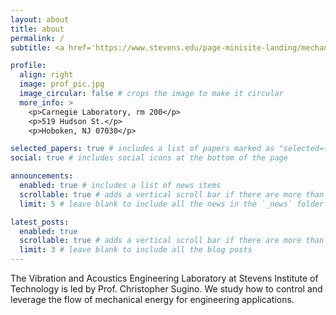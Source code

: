 ```yaml
---
layout: about
title: about
permalink: /
subtitle: <a href='https://www.stevens.edu/page-minisite-landing/mechanical-engineering-department'>Department of Mechanical Engineering</a>, Stevens Institute of Technology.

profile:
  align: right
  image: prof_pic.jpg
  image_circular: false # crops the image to make it circular
  more_info: >
    <p>Carnegie Laboratory, rm 200</p>
    <p>519 Hudson St.</p>
    <p>Hoboken, NJ 07030</p>

selected_papers: true # includes a list of papers marked as "selected={true}"
social: true # includes social icons at the bottom of the page

announcements:
  enabled: true # includes a list of news items
  scrollable: true # adds a vertical scroll bar if there are more than 3 news items
  limit: 5 # leave blank to include all the news in the `_news` folder

latest_posts:
  enabled: true
  scrollable: true # adds a vertical scroll bar if there are more than 3 new posts items
  limit: 3 # leave blank to include all the blog posts
---
```


The Vibration and Acoustics Engineering Laboratory at Stevens Institute of Technology is led by Prof. Christopher Sugino. We study how to control and leverage the flow of mechanical energy for engineering applications.
